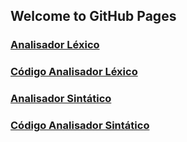 ## Welcome to GitHub Pages

### [Analisador Léxico](https://crixin.github.io/analisador/index.html)
### [Código Analisador Léxico ](https://github.com/Crixin/AnalisadorLexico) 

### [Analisador Sintático](https://crixin.github.io/Analisador_Sintatico/index.html)
### [Código Analisador Sintático ](https://github.com/Crixin/Analisador_Sintatico) 
